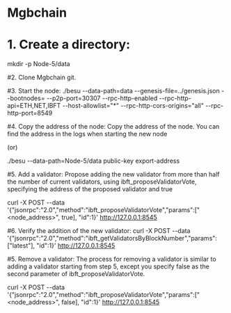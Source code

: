 # Mgbchain

# 1. Create a directory:
mkdir -p Node-5/data

#2. Clone Mgbchain git.

 #3. Start the node:
./besu --data-path=data --genesis-file=../genesis.json --bootnodes=<Node-1 Enode URL> --p2p-port=30307 --rpc-http-enabled --rpc-http-api=ETH,NET,IBFT --host-allowlist="*" --rpc-http-cors-origins="all" --rpc-http-port=8549

#4. Copy the address of the node:
Copy the address of the node. You can find the address in the logs when starting the new node

(or)

./besu --data-path=Node-5/data public-key export-address

#5. Add a validator:
Propose adding the new validator from more than half the number of current validators, using ibft_proposeValidatorVote, specifying the address of the proposed validator and true

curl -X POST --data '{"jsonrpc":"2.0","method":"ibft_proposeValidatorVote","params":["<node_address>", true], "id":1}' http://127.0.0.1:8545

#6. Verify the addition of the new validator:
curl -X POST --data '{"jsonrpc":"2.0","method":"ibft_getValidatorsByBlockNumber","params":["latest"], "id":1}' http://127.0.0.1:8545

#5. Remove a validator:
The process for removing a validator is similar to adding a validator starting from step 5, except you specify false as the second parameter of ibft_proposeValidatorVote.

curl -X POST --data '{"jsonrpc":"2.0","method":"ibft_proposeValidatorVote","params":["<node_address>", false], "id":1}' http://127.0.0.1:8545

